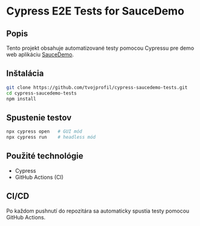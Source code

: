 # Cypress E2E Tests for SauceDemo

## Popis
Tento projekt obsahuje automatizované testy pomocou Cypressu pre demo web aplikáciu [SauceDemo](https://www.saucedemo.com).

## Inštalácia
```bash
git clone https://github.com/tvojprofil/cypress-saucedemo-tests.git
cd cypress-saucedemo-tests
npm install
```

## Spustenie testov
```bash
npx cypress open   # GUI mód
npx cypress run    # headless mód
```

## Použité technológie
- Cypress
- GitHub Actions (CI)

## CI/CD
Po každom pushnutí do repozitára sa automaticky spustia testy pomocou GitHub Actions.
